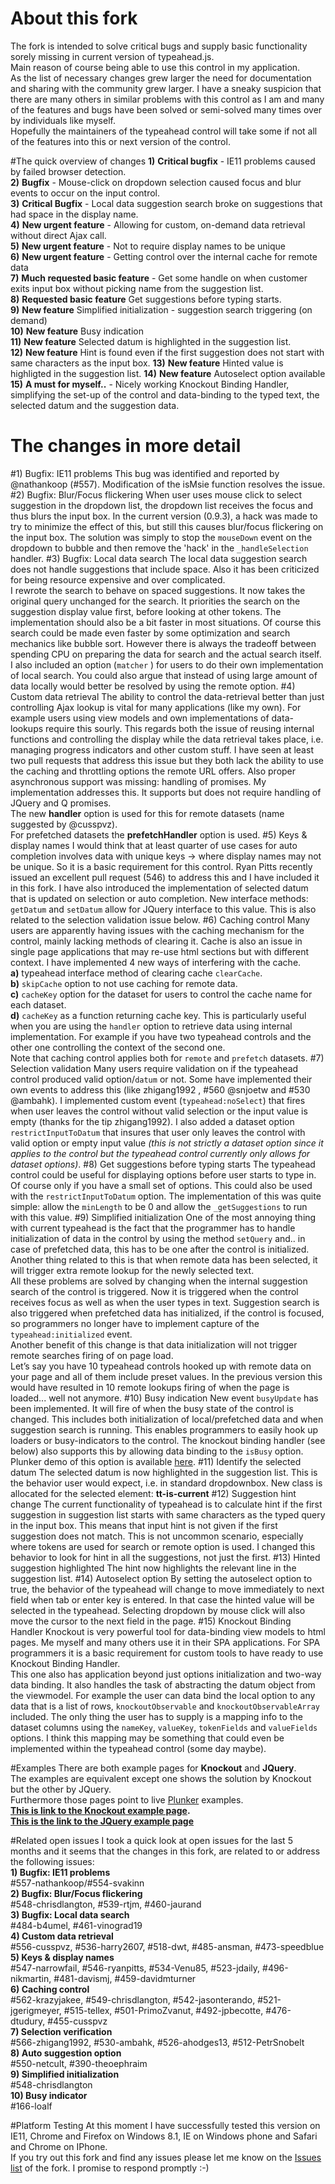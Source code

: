 About this fork
====
The fork is intended to solve critical bugs and supply basic functionality sorely missing in current version of typeahead.js.  
Main reason of course being able to use this control in my application.  
As the list of necessary changes grew larger the need for documentation and sharing with the community grew larger. I have a sneaky suspicion that there are many others in similar problems with this control as I am and many of the features and bugs have been solved or semi-solved many times over by individuals like myself.  
Hopefully the maintainers of the typeahead control will take some if not all of the features into this or next version of the control.

#The quick overview of changes
**1)** **Critical bugfix** - IE11 problems caused by failed browser detection.  
**2)** **Bugfix** - Mouse-click on dropdown selection caused focus and blur events to occur on the input control.  
**3)** **Critical Bugfix** - Local data suggestion search broke on suggestions that had space in the display name.  
**4)** **New urgent feature** - Allowing for custom, on-demand data retrieval without direct Ajax call.  
**5)** **New urgent feature** - Not to require display names to be unique  
**6)** **New urgent feature** - Getting control over the internal cache for remote data  
**7)** **Much requested basic feature** - Get some handle on when customer exits input box without picking name from the suggestion list.  
**8)** **Requested basic feature** Get suggestions before typing starts.  
**9)** **New feature** Simplified initialization - suggestion search triggering (on demand)   
**10)** **New feature** Busy indication    
**11)** **New feature** Selected datum is highlighted in the suggestion list.  
**12)** **New feature** Hint is found even if the first suggestion does not start with same characters as the input box.
**13)** **New feature** Hinted value is highligted in the suggestion list. 
**14)** **New feature** Autoselect option available
**15)**  **A must for myself..** - Nicely working Knockout Binding Handler, simplifying the set-up of the control and data-binding to the typed text, the selected datum and the suggestion data.

The changes in more detail
====
#1) Bugfix: IE11 problems
This bug was identified and reported by @nathankoop (#557).  Modification of the isMsie function resolves the issue.
#2) Bugfix: Blur/Focus flickering
When user uses mouse click to select suggestion in the dropdown list, the dropdown list receives the focus and thus blurs the input box.  In the current version (0.9.3), a hack was made to try to minimize the effect of this, but still this causes blur/focus flickering on the input box.  The solution was simply to stop the `mouseDown` event on the dropdown to bubble and then remove the 'hack' in the `_handleSelection` handler.
#3) Bugfix: Local data search
The local data suggestion search does not handle suggestions that include space.  Also it has been criticized for being resource expensive and over complicated.  
I rewrote the search to behave on spaced suggestions.  It now takes the original query unchanged for the search.  It priorities the search on the suggestion display value first, before looking at other tokens.  The implementation should also be a bit faster in most situations.  Of course this search could be made even faster by some optimization and search mechanics like bubble sort.  However there is always the tradeoff between spending CPU on preparing the data for search and the actual search itself.   I also included an option (`matcher` ) for users to do their own implementation of local search.
You could also argue that instead of using large amount of data locally would better be resolved by using the remote option.
#4) Custom data retrieval
The ability to control the data-retrieval better than just controlling Ajax lookup is vital for many applications (like my own).  For example users using view models and own implementations of data-lookups require this sourly.  This regards both the issue of reusing internal functions and controlling the display while the data retrieval takes place, i.e. managing progress indicators and other custom stuff. 
I have seen at least two pull requests that address this issue but they both lack the ability to use the caching and throttling options the remote URL offers.  Also proper asynchronous support was missing: handling of promises.
My implementation addresses this.  It supports but does not require handling of JQuery and Q promises.   
The new **handler** option is used for this for remote datasets (name suggested by @cusspvz).   
For prefetched datasets the **prefetchHandler** option is used.
#5) Keys & display names
I would think that at least quarter of use cases for auto completion involves data with unique keys -> where display names may not be unique.  So it is a basic requirement for this control.  Ryan Pitts recently issued an excellent pull request (546) to address this and I have included it in this fork.  I have also introduced the implementation of selected datum that is updated on selection or auto completion.  New interface methods: `getDatum` and `setDatum` allow for JQuery interface to this value.  This is also related to the selection validation issue below.
#6) Caching control
Many users are apparently having issues with the caching mechanism for the control, mainly lacking methods of clearing it.  Cache is also an issue in single page applications that may re-use html sections but with different context.
I have implemented 4 new ways of interfering with the cache.    
**a)** typeahead interface method of clearing cache `clearCache`.  
**b)** `skipCache` option to not use caching for remote data.  
**c)** `cacheKey` option for the dataset for users to control the cache name for each dataset.  
**d)** `cacheKey` as a function returning cache key.  This is particularly useful when you are using the `handler` option to retrieve data using internal implementation.  For example if you have two typeahead controls and the other one controlling the context of the second one.  
Note that caching control applies both for `remote` and `prefetch` datasets.
#7) Selection validation
Many users require validation on if the typeahead control produced valid option/`datum` or not.  Some have implemented their own events to address this (like  zhigang1992 , #560 @snjoetw and #530 @ambahk).  I implemented custom event (`typeahead:noSelect`) that fires when user leaves the control without valid selection or the input value is empty (thanks for the tip zhigang1992).  I also added a dataset option `restrictInputToDatum` that insures that user only leaves the control with valid option or empty input value *(this is not strictly a dataset option since it applies to the control but the typeahead control currently only allows for dataset options)*.
#8) Get suggestions before typing starts
The typeahead control could be useful for displaying options before user starts to type in.  Of course only if you have a small set of options.  This could also be used with the `restrictInputToDatum` option.  The implementation of this was quite simple: allow the `minLength` to be 0 and allow the `_getSuggestions` to run with this value.
#9) Simplified initialization
One of the most annoying thing with current typeahead is the fact that the programmer has to handle initialization of data in the control by using the method `setQuery` and.. in case of prefetched data, this has to be one after the control is initialized.   
Another thing related to this is that when remote data has been selected, it will trigger extra remote lookup for the newly selected text.  
All these problems are solved by changing when the internal suggestion search of the control is triggered.  Now it is triggered when the control receives focus as well as when the user types in text.  Suggestion search is also triggered when prefetched data has initialized, if the control is focused, so programmers no longer have to implement capture of the `typeahead:initialized` event.  
Another benefit of this change is that data initialization will not trigger remote searches firing of on page load.   
Let’s say you have 10 typeahead controls hooked up with remote data on your page and all of them include preset values.  In the previous version this would have resulted in 10 remote lookups firing of when the page is loaded... well not anymore.
#10) Busy indication
New event `busyUpdate` has been implemented.  It will fire of when the busy state of the control is changed.  This includes both initialization of local/prefetched data and when suggestion search is running.  This enables programmers to easily hook up loaders or busy-indicators to the control.  The knockout binding handler (see below) also supports this by allowing data binding to the `isBusy` option.  
Plunker demo of this option is available [here](http://plnkr.co/edit/56nDoL?p=preview).
#11) Identify the selected datum
The selected datum is now highlighted in the suggestion list.  This is the behavior user would expect, i.e. in standard dropdownbox.  New class is allocated for the selected element: **tt-is-current**
#12) Suggestion hint change
The current functionality of typeahead is to calculate hint if the first suggestion in suggestion list starts with same characters as the typed query in the input box.  This means that input hint is not given if the first suggestion does not match.  This is not uncommon scenario, especially where tokens are used for search or remote option is used.  I changed this behavior to look for hint in all the suggestions, not just the first.
#13) Hinted suggestion highlighted
The hint now highlights the relevant line in the suggestion list.
#14) Autoselect option
By setting the autoselect option to true, the behavior of the typeahead will change to move immediately to next field when tab or enter key is entered. In that case the hinted value will be selected in the typeahead.  Selecting dropdown by mouse click will also move the cursor to the next field in the page.
#15) Knockout Binding Handler
Knockout is very powerful tool for data-binding view models to html pages.  Me myself and many others use it in their SPA applications.  For SPA programmers it is a basic requirement for custom tools to have ready to use Knockout Binding Handler.  
This one also has application beyond just options initialization and two-way data binding. It also handles the task of abstracting the datum object from the viewmodel.  For example the user can data bind the local option to any data that is a list of rows, `knockoutObservable` and `knockoutObservableArray`  included.  The only thing the user has to supply is a mapping info to the dataset columns using the `nameKey`, `valueKey`, `tokenFields` and `valueFields` options.  I think this mapping may be something that could even be implemented within the typeahead control (some day maybe).  

#Examples
There are both example pages for **Knockout** and **JQuery**.  
The examples are equivalent except one shows the solution by Knockout but the other by JQuery.  
Furthermore those pages point to live [Plunker](http://plnkr.co/edit/QaRp2m?p=preview) examples.   
**[This is link to the Knockout example page](Knockout.md).**  
**[This is the link to the JQuery example page](Examples.md)**  

#Related open issues
I took a quick look at open issues for the last 5 months and it seems that the changes in this fork, are related to or address the following issues:  
**1) Bugfix: IE11 problems**  
 \#557-nathankoop/#554-svakinn  
**2) Bugfix: Blur/Focus flickering**  
\#548-chrisdlangton, #539-rtjm, #460-jaurand  
**3) Bugfix: Local data search**  
\#484-b4umel, #461-vinograd19   
**4) Custom data retrieval**  
\#556-cusspvz, #536-harry2607, #518-dwt, #485-ansman, #473-speedblue    
**5) Keys & display names**  
\#547-narrowfail, #546-ryanpitts, #534-Venu85, #523-jdaily, #496-nikmartin, #481-davismj, #459-davidmturner  
**6) Caching control**  
\#562-krazyjakee, #549-chrisdlangton, #542-jasonterando, #521-jgerigmeyer, #515-tellex, #501-PrimoZvanut,  #492-jpbecotte, #476-dtudury, #455-cusspvz  
**7) Selection verification**  
\#566-zhigang1992, #530-ambahk, #526-ahodges13, #512-PetrSnobelt  
**8) Auto suggestion option**  
\#550-netcult, #390-theoephraim  
**9) Simplified initialization**   
\#548-chrisdlangton  
**10) Busy indicator**  
\#166-loalf

#Platform Testing
At this moment I have successfully tested this version on IE11, Chrome and Firefox on Windows 8.1, IE on Windows phone and Safari and Chrome on IPhone.  
If you try out this fork and find any issues please let me know on the [Issues list](https://github.com/Svakinn/typeahead.js/issues) of the fork.  I promise to respond promptly :-)
